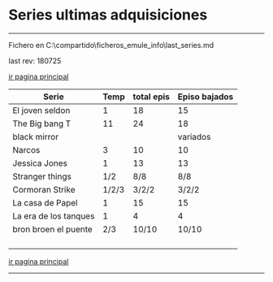 # Series ultimas adquisiciones

------

Fichero en C:\compartido\ficheros_emule_info\last_series.md

last rev: 180725

[ir pagina principal][pagina_principal]

| Serie                 | Temp  | total epis | Episo bajados |
| --------------------- | ----- | ---------- | ------------- |
| El joven seldon       | 1     | 18         | 15            |
| The Big bang T        | 11    | 24         | 18            |
| black mirror          |       |            | variados      |
| Narcos                | 3     | 10         | 10            |
| Jessica Jones         | 1     | 13         | 13            |
| Stranger things       | 1/2   | 8/8        | 8/8           |
| Cormoran Strike       | 1/2/3 | 3/2/2      | 3/2/2         |
| La casa de Papel      | 1     | 15         | 15            |
| La era de los tanques | 1     | 4          | 4             |
| bron broen el puente  | 2/3   | 10/10      | 10/10         |
|                       |       |            |               |
|                       |       |            |               |
|                       |       |            |               |
|                       |       |            |               |

[ir pagina principal][pagina_principal]

------





[pagina_principal]: Listado_de_documentos.html

